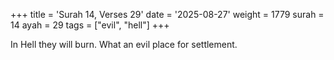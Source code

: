 +++
title = 'Surah 14, Verses 29'
date = '2025-08-27'
weight = 1779
surah = 14
ayah = 29
tags = ["evil", "hell"]
+++

In Hell they will burn. What an evil place for settlement.